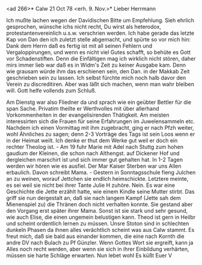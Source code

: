 <ad 266>* Calw 21 Oct 78
 <erh. 9. Nov.>*
Lieber Herrmann

Ich mußte lachen wegen der Davidischen Bitte um Empfehlung. Sieh ehrlich gesprochen, wünsche ichs nicht recht, Du wirst als heterodox, protestantenvereinlich u.s.w. verschrien werden. Ich habe gerade das letzte Kap von Dan den ich zuletzt stelle abgemacht, und spürte so vor mich hin: Dank dem Herrn daß es fertig ist mit all seinen Fehlern und Vergaloppirungen, und wenn es nicht viel Gutes schafft, so behüte es Gott vor Schadenstiften. Denn die Einfältigen mag ich wirklich nicht stören, daher mirs immer lieb war daß es in Widm's Zeit zu keiner Ausgabe kam. Denn wie grausam würde ihm das erschienen sein, den Dan. in der Makkab Zeit geschrieben sein zu lassen. Ich selbst fürchte mich noch halb davor den Verein zu discreditiren. Aber was läßt sich machen, wenn man wahr bleiben will. Gott helfe vollends zum Schluß.

Am Dienstg war also Fliedner da und sprach wie ein geübter Bettler für die span Sache. Privatim theilte er Werthvolles mit über allerhand Vorkommenheiten in der evangelisirenden Thätigkeit. Am meisten interessirten sich die Frauen für seine Erfahrungen im Juwelensammeln etc. Nachdem ich einen Vormittag mit ihm zugebracht, ging er nach Pfzh weiter, wohl Ähnliches zu sagen; denn 2-3 Vorträge des Tags ist sein Loos wenn er in der Heimat weilt. Ich denke er thut dem Werke gut weil er doch ein rechter Theolog ist. - Am 19 fuhr Marie mit Adel nach Stuttg zum hohen gaudium der Kleinen, die schon nach Althengst. auf Dickener Hof und dergleichen marschirt ist und sich immer gut gehalten hat. In 1-2 Tagen werden wir hören wie es ausfiel. Der Mar Kaiser Sterben war uns Allen erbaulich. Davon schreibt Mama. - Gestern in Sonntagsschule fieng Julchen an zu weinen, worauf Jettchen sie endlich heimschickte. Letztere meinte, es sei weil sie nicht bei ihrer Tante Julie H zuhöre. Nein. Es war eine Geschichte die Jette erzählt hatte, wie einem Kindle seine Mutter stirbt. Das griff sie nun dergestalt an, daß sie nach langem Kampf (Jette sah dem Mienenspiel zu) die Thränen doch nicht verhalten konnte. Sie gestand aber den Vorgang erst später ihrer Mama. Sonst ist sie stark und sehr gesund, wie auch Elise, die einen ungemein belustigen kann. Theod ist gern in Heilbr und scheint ordentlich lernen zu müssen. Unsre Stoton sind in schlechten dunkeln Phasen da ihnen alles verächtlich scheint was aus Calw stammt. Es freut mich, daß sie bald aus einander kommen, die eine nach Kornth die andre DV nach Bulach zu Pf Günzler. Wenn Gottes Wort sie ergreift, kann ja Alles noch recht werden, aber wenn sie sich in ihrer Einbildung verhärten, müssen sie harte Schläge erwarten. 
 Nun lebet wohl Es küßt Euer V
